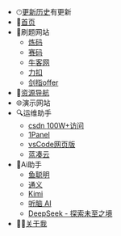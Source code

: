 * 🕑︎[更新历史](/_log.md)<span class="latest-badge">有更新</span>
* 📑[首页](/)
* 📝刷题网站
    * [炼码](https://www.lintcode.com/)
    * [赛码](https://www.acmcoder.com/#/practice/company)
    * [牛客网](https://www.nowcoder.com/)
    * [力扣](https://leetcode.cn/)
    * [剑指offer](https://www.nowcoder.com/exam/oj/ta?page=1&tpId=13&type=13)
* 🔗[资源导航](资源导航/link.md)
* 🌐演示网站
* 🔍运维助手
    * [csdn <span class="recommend-badge">100W+访问</span>](https://blog.csdn.net/qq_41666142)
    * [1Panel](http://xiaofei.site:10001/1panel)
    * [vsCode网页版](http://xiaofei.site:10086)
    * [蓝凑云](https://pc.woozooo.com/account.php?action=login&ref=/mydisk.php)
* 🤖Ai助手
    * [鱼聪明](https://www.yucongming.com/chat/1781191236741668865)
    * [通义](https://tongyi.aliyun.com/qianwen/)
    * [Kimi](https://kimi.moonshot.cn/)
    * [听脑 AI](https://itingnao.com/)
    * [DeepSeek - 探索未至之境](https://chat.deepseek.com/)
* 🧑‍💻[关于我](https://731016.github.io/)
  <!-- * 注释
    * <a href="http://119.3.104.52:8080/" target="_blank" style="font-weight: 700;">基于vue的快递代取系统【毕业设计】</a>
    * <a href="http://119.3.104.52:8081/" target="_blank" style="font-weight: 400;pointer-events: none;cursor: not-allowed;">天天生鲜交易平台</a>
    * <a href="http://119.3.104.52:8082/" target="_blank" style="font-weight: 400;pointer-events: none;cursor: not-allowed;">Lie flat房屋出租平台</a>
  -->